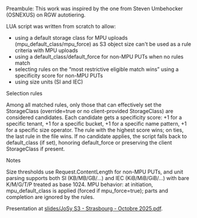Preambule: This work was inspired by the one from Steven Umbehocker (OSNEXUS) on RGW autotiering.

LUA script was written from scratch to allow:
- using a default storage class for MPU uploads (mpu_default_class/mpu_force) as S3 object size can't be used as a rule criteria with MPU uploads
- using a default_class/default_force for non-MPU PUTs when no rules match
- selecting rules on the “most restrictive eligible match wins” using a specificity score for non-MPU PUTs
- using size units (SI and IEC)

Selection rules

Among all matched rules, only those that can effectively set the StorageClass (override=true or no client-provided StorageClass) are considered candidates.
Each candidate gets a specificity score: +1 for a specific tenant, +1 for a specific bucket, +1 for a specific name pattern, +1 for a specific size operator. The rule with the highest score wins; on ties, the last rule in the file wins.
If no candidate applies, the script falls back to default_class (if set), honoring default_force or preserving the client StorageClass if present.

Notes

Size thresholds use Request.ContentLength for non-MPU PUTs, and unit parsing supports both SI (KB/MB/GB/…) and IEC (KiB/MiB/GiB/…) with bare K/M/G/T/P treated as base 1024.
MPU behavior: at initiation, mpu_default_class is applied (forced if mpu_force=true); parts and completion are ignored by the rules.
  
Presentation at [slides/JoSy S3 - Strasbourg - Octobre 2025.pdf](https://github.com/FredNass/s3-dynamic-placement-and-archiving/blob/main/slides/JoSy%20S3%20-%20Strasbourg%20-%20Octobre%202025.pdf).
